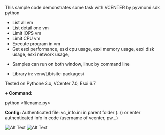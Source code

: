 This sample code demonstrates some task with VCENTER by  pyvmomi sdk python
+ List all vm
+ List detail one vm
+ Limit IOPS vm
+ Limit CPU vm
+ Execute program in vm
+ Get esxi performance, esxi cpu usage, esxi memory usage, esxi disk usage, esxi network usage, 

- Samples can run on both window, linux by command line
+ Library in: venv/Lib/site-packages/

Tested on Pythone 3.x, VCenter 7.0, Esxi 6.7

**+ Command:**

python <filename.py>


**Config:**
Authenticated file: vc_info.ini in parent folder (../) or enter authenticated info in code (username of vcenter, pw...)

![Alt Text](https://galaxycloud.vn//tool/media/static.lib?sid=0&debug9868048=1&type=ms&id=jv676754&media=image)
![Alt Text](https://galaxycloud.vn//tool/media/static.lib?sid=0&debug9868048=1&type=ms&id=kg130922&media=image)


